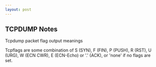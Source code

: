 ```yaml
---
layout: post
---
```


## TCPDUMP Notes

Tcpdump packet flag output meanings

Tcpflags are some combination of S (SYN), F (FIN), P (PUSH), R (RST), U (URG), W (ECN CWR), E (ECN-Echo) or '.' (ACK), or 'none' if no flags are set.
